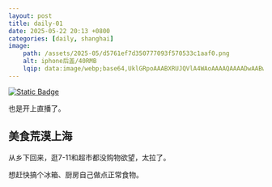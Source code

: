 ```yaml
---
layout: post
title: daily-01
date: 2025-05-22 20:13 +0800
categories: [daily, shanghai]
image: 
    path: /assets/2025-05/d5761ef7d350777093f570533c1aaf0.png
    alt: iphone后盖/40RMB
    lqip: data:image/webp;base64,UklGRpoAAABXRUJQVlA4WAoAAAAQAAAADwAABwAAQUxQSDIAAAARL0AmbZurmr57yyIiqE8oiG0bejIYEQTgqiDA9vqnsUSI6H+oAERp2HZ65qP/VIAWAFZQOCBCAAAA8AEAnQEqEAAIAAVAfCWkAALp8sF8rgRgAP7o9FDvMCkMde9PK7euH5M1m6VWoDXf2FkP3BqV0ZYbO6NA/VFIAAAA
---
```


[![Static Badge](https://img.shields.io/badge/livestreaming-youtube-55acee?logo=youtube&logoColor=%23FF0000)](https://www.youtube.com/@nsgih)

也是开上直播了。

## 美食荒漠上海

从乡下回来，逛7-11和超市都没购物欲望，太拉了。

想赶快搞个冰箱、厨房自己做点正常食物。
